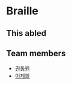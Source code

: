 # Braille
## This abled
## Team members
* [권동원](https://github.com/nicky8209)
* [이제희](https://github.com/MoonPhile)
